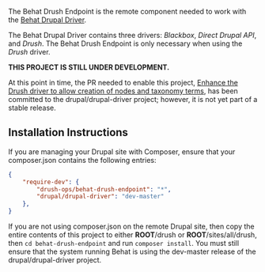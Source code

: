The Behat Drush Endpoint is the remote component needed to work with the [Behat Drupal Driver](https://github.com/jhedstrom/DrupalDriver).

The Behat Drupal Driver contains three drivers:  *Blackbox*, *Direct Drupal API*, and *Drush*.  The Behat Drush Endpoint is only necessary when using the *Drush* driver.

**THIS PROJECT IS STILL UNDER DEVELOPMENT.**

At this point in time, the PR needed to enable this project, [Enhance the Drush driver to allow creation of nodes and taxonomy terms](https://github.com/jhedstrom/DrupalDriver/pull/56), has been committed to the drupal/drupal-driver project; however, it is not yet part of a stable release.

## Installation Instructions

If you are managing your Drupal site with Composer, ensure that your composer.json contains the following entries:
``` json
{
    "require-dev": {
        "drush-ops/behat-drush-endpoint": "*",
        "drupal/drupal-driver": "dev-master"
    },
}
```
If you are not using composer.json on the remote Drupal site, then copy the entire contents of this project to either **__ROOT__**/drush or **__ROOT__**/sites/all/drush, then `cd behat-drush-endpoint` and run `composer install`.  You must still ensure that the system running Behat is using the dev-master release of the drupal/drupal-driver project.
